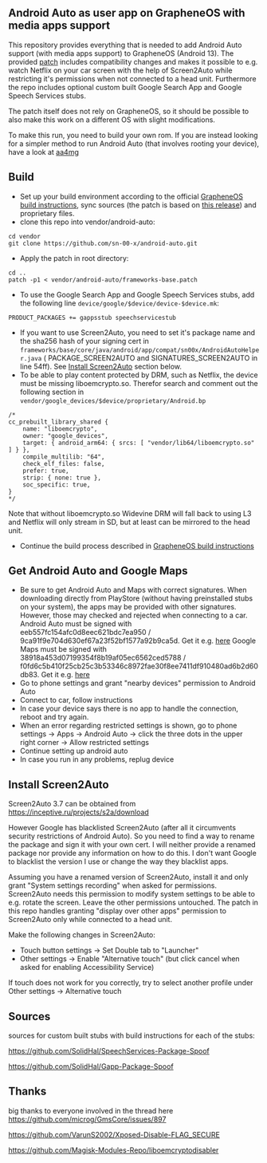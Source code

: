 ## Android Auto as user app on GrapheneOS with media apps support

This repository provides everything that is needed to add Android Auto support (with media apps support) to GrapheneOS (Android 13).
The provided [patch](https://raw.githubusercontent.com/sn-00-x/android-auto/main/frameworks-base.patch) includes compatibility changes and makes it possible to e.g. watch Netflix on your car screen with the help of Screen2Auto while restricting it's permissions when not connected to a head unit.
Furthermore the repo includes optional custom built Google Search App and Google Speech Services stubs.

The patch itself does not rely on GrapheneOS, so it should be possible to also make this work on a different OS with slight modifications.

To make this run, you need to build your own rom. If you are instead looking for a simpler method to run Android Auto (that involves rooting your device), have a look at [aa4mg](https://github.com/sn-00-x/aa4mg)

## Build

- Set up your build environment according to the official [GrapheneOS build instructions](https://grapheneos.org/build), sync sources (the patch is based on [this release](https://grapheneos.org/releases#2023080800)) and proprietary files.
- clone this repo into vendor/android-auto:
```
cd vendor
git clone https://github.com/sn-00-x/android-auto.git
```
- Apply the patch in root directory:
```
cd ..
patch -p1 < vendor/android-auto/frameworks-base.patch
```
- To use the Google Search App and Google Speech Services stubs, add the following line `device/google/$device/device-$device.mk`:
```
PRODUCT_PACKAGES += gappsstub speechservicestub
```
- If you want to use Screen2Auto, you need to set it's package name and the sha256 hash of your signing cert in `frameworks/base/core/java/android/app/compat/sn00x/AndroidAutoHelper.java` ( PACKAGE_SCREEN2AUTO and SIGNATURES_SCREEN2AUTO in line 54ff). See [Install Screen2Auto](#install-screen2auto) section below.
- To be able to play content protected by DRM, such as Netflix, the device must be missing liboemcrypto.so. Therefor search and comment out the following section in `vendor/google_devices/$device/proprietary/Android.bp`
```
/*
cc_prebuilt_library_shared {
    name: "liboemcrypto",
    owner: "google_devices",
    target: { android_arm64: { srcs: [ "vendor/lib64/liboemcrypto.so" ] } },
    compile_multilib: "64",
    check_elf_files: false,
    prefer: true,
    strip: { none: true },
    soc_specific: true,
}
*/
```
  Note that without liboemcrypto.so Widevine DRM will fall back to using L3 and Netflix will only stream in SD, but at least can be mirrored to the head unit.
- Continue the build process described in [GrapheneOS build instructions](https://grapheneos.org/build)

## Get Android Auto and Google Maps

- Be sure to get Android Auto and Maps with correct signatures. When downloading directly from PlayStore (without having preinstalled stubs on your system), the apps may be provided with other signatures. However, those may checked and rejected when connecting to a car.
  Android Auto must be signed with eeb557fc154afc0d8eec621bdc7ea950 / 9ca91f9e704d630ef67a23f52bf1577a92b9ca5d. Get it e.g. [here](https://www.apkmirror.com/apk/google-inc/android-auto/android-auto-10-2-6332-release/android-auto-10-2-633224-release-android-apk-download/)
  Google Maps must be signed with 38918a453d07199354f8b19af05ec6562ced5788 / f0fd6c5b410f25cb25c3b53346c8972fae30f8ee7411df910480ad6b2d60db83. Get it e.g. [here](https://www.apkmirror.com/apk/google-inc/maps/maps-11-93-0307-release/google-maps-11-93-0307-android-apk-download/)
- Go to phone settings and grant "nearby devices" permission to Android Auto
- Connect to car, follow instructions
- In case your device says there is no app to handle the connection, reboot and try again.
- When an error regarding restricted settings is shown, go to phone settings -> Apps -> Android Auto -> click the three dots in the upper right corner -> Allow restricted settings
- Continue setting up android auto
- In case you run in any problems, replug device

## Install Screen2Auto

Screen2Auto 3.7 can be obtained from https://inceptive.ru/projects/s2a/download

However Google has blacklisted Screen2Auto (after all it circumvents security restrictions of Android Auto).
So you need to find a way to rename the package and sign it with your own cert. I will neither provide a renamed package nor provide any information on how to do this. I don't want Google to blacklist the version I use or change the way they blacklist apps.

Assuming you have a renamed version of Screen2Auto, install it and only grant "System settings recording" when asked for permissions. Screen2Auto needs this permission to modify system settings to be able to e.g. rotate the screen. Leave the other permissions untouched. The patch in this repo handles granting "display over other apps" permission to Screen2Auto only while connected to a head unit.

Make the following changes in Screen2Auto:
- Touch button settings -> Set Double tab to "Launcher"
- Other settings -> Enable "Alternative touch" (but click cancel when asked for enabling Accessibility Service)

If touch does not work for you correctly, try to select another profile under Other settings -> Alternative touch

## Sources

sources for custom built stubs with build instructions for each of the stubs:

https://github.com/SolidHal/SpeechServices-Package-Spoof

https://github.com/SolidHal/Gapp-Package-Spoof

## Thanks
big thanks to everyone involved in the thread here https://github.com/microg/GmsCore/issues/897

https://github.com/VarunS2002/Xposed-Disable-FLAG_SECURE

https://github.com/Magisk-Modules-Repo/liboemcryptodisabler

